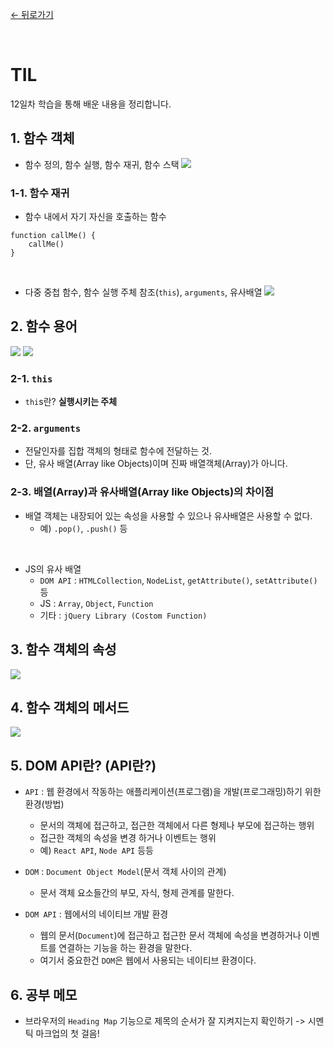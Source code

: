 [← 뒤로가기](./README.md)


<br/>

# TIL

12일차 학습을 통해 배운 내용을 정리합니다.

## 1. 함수 객체
* 함수 정의, 함수 실행, 함수 재귀, 함수 스택
![](./assets/D11_TIL_attached_file1.jpg)

### 1-1. 함수 재귀
* 함수 내에서 자기 자신을 호출하는 함수
```JS
function callMe() {
    callMe()
}
```
<br>

* 다중 중첩 함수, 함수 실행 주체 참조(`this`), `arguments`, 유사배열
![](./assets/D11_TIL_attached_file2.jpg)

## 2. 함수 용어
![](./assets/D11_TIL_attached_file3.jpg)
![](./assets/D11_TIL_attached_file4.jpg)

### 2-1. `this`
* `thi`s란? **실행시키는 주체**

### 2-2. `arguments`
* 전달인자를 집합 객체의 형태로 함수에 전달하는 것.
* 단, 유사 배열(Array like Objects)이며 진짜 배열객체(Array)가 아니다.

### 2-3. 배열(Array)과 유사배열(Array like Objects)의 차이점
* 배열 객체는 내장되어 있는 속성을 사용할 수 있으나 유사배열은 사용할 수 없다.
  + 예) `.pop()`, `.push()` 등
<br>

* JS의 유사 배열 
  + `DOM API` : `HTMLCollection`, `NodeList`, `getAttribute()`, `setAttribute()` 등
  + JS : `Array`, `Object`, `Function`
  + 기타 : `jQuery Library (Costom Function)`
## 3. 함수 객체의 속성
![](./assets/D11_TIL_attached_file5.jpg)

## 4. 함수 객체의 메서드
![](./assets/D11_TIL_attached_file6.jpg)



## 5. DOM API란? (API란?)
* `API` : 웹 환경에서 작동하는 애플리케이션(프로그램)을 개발(프로그래밍)하기 위한 환경(방법)
  + 문서의 객체에 접근하고, 접근한 객체에서 다른 형제나 부모에 접근하는 행위
  + 접근한 객체의 속성을 변경 하거나 이벤트는 행위
  + 예) `React API`, `Node API` 등등

* `DOM` : `Document Object Model`(문서 객체 사이의 관계)
  + 문서 객체 요소들간의 부모, 자식, 형제 관계를 말한다.  

* `DOM API` : 웹에서의 네이티브 개발 환경
  + 웹의 문서(`Document`)에 접근하고 접근한 문서 객체에 속성을 변경하거나 이벤트를 연결하는 기능을 하는 환경을 말한다. 
  + 여기서 중요한건 `DOM`은 웹에서 사용되는 네이티브 환경이다.  

## 6. 공부 메모 
* 브라우저의 `Heading Map` 기능으로 제목의 순서가 잘 지켜지는지 확인하기 -> 시멘틱 마크업의 첫 걸음!
